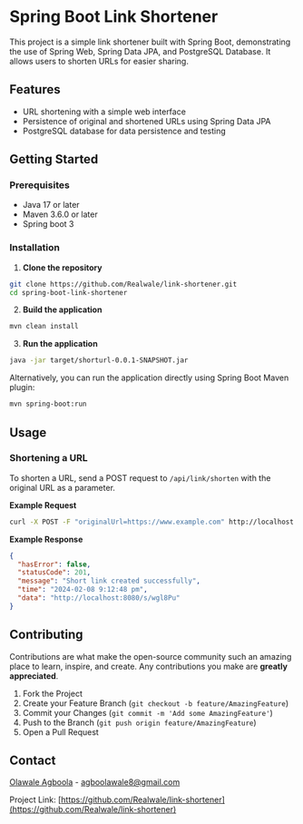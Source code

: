 # Spring Boot Link Shortener

This project is a simple link shortener built with Spring Boot, demonstrating the use of Spring Web, Spring Data JPA, and PostgreSQL Database. It allows users to shorten URLs for easier sharing.

## Features

- URL shortening with a simple web interface
- Persistence of original and shortened URLs using Spring Data JPA
- PostgreSQL database for data persistence and testing

## Getting Started

### Prerequisites

- Java 17 or later
- Maven 3.6.0 or later
- Spring boot 3

### Installation

1. **Clone the repository**

```bash
git clone https://github.com/Realwale/link-shortener.git
cd spring-boot-link-shortener
```

2. **Build the application**

```bash
mvn clean install
```

3. **Run the application**

```bash
java -jar target/shorturl-0.0.1-SNAPSHOT.jar
```

Alternatively, you can run the application directly using Spring Boot Maven plugin:

```bash
mvn spring-boot:run
```

## Usage

### Shortening a URL

To shorten a URL, send a POST request to `/api/link/shorten` with the original URL as a parameter.

**Example Request**

```bash
curl -X POST -F "originalUrl=https://www.example.com" http://localhost:8080/api/link/shorten
```

**Example Response**

```json
{
  "hasError": false,
  "statusCode": 201,
  "message": "Short link created successfully",
  "time": "2024-02-08 9:12:48 pm",
  "data": "http://localhost:8080/s/wgl8Pu"
}
```

## Contributing

Contributions are what make the open-source community such an amazing place to learn, inspire, and create. Any contributions you make are **greatly appreciated**.

1. Fork the Project
2. Create your Feature Branch (`git checkout -b feature/AmazingFeature`)
3. Commit your Changes (`git commit -m 'Add some AmazingFeature'`)
4. Push to the Branch (`git push origin feature/AmazingFeature`)
5. Open a Pull Request


## Contact

 [Olawale Agboola](https://www.linkedin.com/in/agboolawale) - agboolawale8@gmail.com

Project Link: [https://github.com/Realwale/link-shortener](https://github.com/Realwale/link-shortener)
